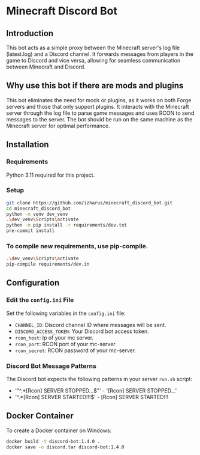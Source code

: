 # Minecraft Discord Bot

## Introduction
This bot acts as a simple proxy between the Minecraft server's log file (latest.log) and a Discord channel. It forwards messages from players in the game to Discord and vice versa, allowing for seamless communication between Minecraft and Discord.

## Why use this bot if there are mods and plugins
This bot eliminates the need for mods or plugins, as it works on both Forge servers and those that only support plugins. It interacts with the Minecraft server through the log file to parse game messages and uses RCON to send messages to the server. The bot should be run on the same machine as the Minecraft server for optimal performance.

## Installation

### Requirements
Python 3.11 required for this project.

### Setup
```bash
git clone https://github.com/izharus/minecraft_discord_bot.git
cd minecraft_discord_bot
python -m venv dev_venv
.\dev_venv\Scripts\activate
python -m pip install -r requirements/dev.txt
pre-commit install
```

### To compile new requirements, use pip-compile.
```bash
.\dev_venv\Scripts\activate
pip-compile requirements/dev.in
```

## Configuration


### Edit the `config.ini` File
Set the following variables in the `config.ini` file:
- `CHANNEL_ID`: Discord channel ID where messages will be sent.
- `DISCORD_ACCESS_TOKEN`: Your Discord bot access token.
- `rcon_host`: Ip of your mc server.
- `rcon_port`: RCON port of your mc-server
- `rcon_secret`: RCON password of your mc-server.

### Discord Bot Message Patterns
The Discord bot expects the following patterns in your server `run.sh` script:
- '"^.*\[Rcon\] SERVER STOPPED\.\.\.$"' - '[Rcon] SERVER STOPPED...'
- '^.*\[Rcon\] SERVER STARTED!!!$' - [Rcon] SERVER STARTED!!!



## Docker Container
To create a Docker container on Windows:
```bash
docker build -t discord-bot:1.4.0 .
docker save -o discord.tar discord-bot:1.4.0
```
